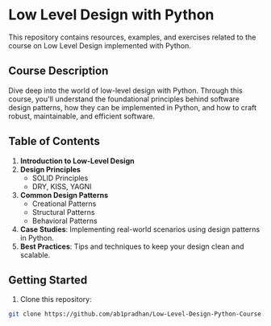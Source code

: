 # Low Level Design with Python

This repository contains resources, examples, and exercises related to the course on Low Level Design implemented with Python.

## Course Description

Dive deep into the world of low-level design with Python. Through this course, you'll understand the foundational principles behind software design patterns, how they can be implemented in Python, and how to craft robust, maintainable, and efficient software.

## Table of Contents

1. **Introduction to Low-Level Design**
2. **Design Principles**
    - SOLID Principles
    - DRY, KISS, YAGNI
3. **Common Design Patterns**
    - Creational Patterns
    - Structural Patterns
    - Behavioral Patterns
4. **Case Studies**: Implementing real-world scenarios using design patterns in Python.
5. **Best Practices**: Tips and techniques to keep your design clean and scalable.

## Getting Started

1. Clone this repository:

```bash
git clone https://github.com/ab1pradhan/Low-Level-Design-Python-Course.git
